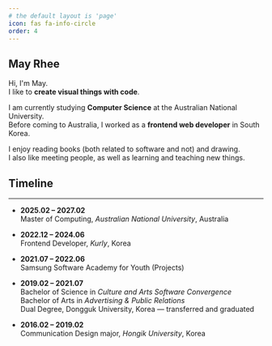 ```yaml
---
# the default layout is 'page'
icon: fas fa-info-circle
order: 4
---
```


## May Rhee

Hi, I'm May.  
I like to **create visual things with code**.  

I am currently studying **Computer Science** at the Australian National University.  
Before coming to Australia, I worked as a **frontend web developer** in South Korea.  

I enjoy reading books (both related to software and not) and drawing.  
I also like meeting people, as well as learning and teaching new things.  


## Timeline
---

- **2025.02 – 2027.02**  
  Master of Computing, *Australian National University*, Australia  

- **2022.12 – 2024.06**  
  Frontend Developer, *Kurly*, Korea  

- **2021.07 – 2022.06**  
  Samsung Software Academy for Youth (Projects)  

- **2019.02 – 2021.07**  
  Bachelor of Science in *Culture and Arts Software Convergence*  
  Bachelor of Arts in *Advertising & Public Relations*  
  Dual Degree, Dongguk University, Korea — transferred and graduated  

- **2016.02 – 2019.02**  
  Communication Design major, *Hongik University*, Korea  